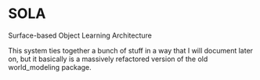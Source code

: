 # SOLA

Surface-based Object Learning Architecture

This system ties together a bunch of stuff in a way that I will document later on, but it basically is a massively refactored version of the old world_modeling package.
